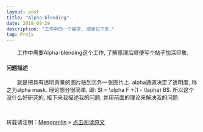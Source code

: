 ```yaml
---
layout: post
title: "Alpha-blending"
date: 2018-08-29 
description: "工作中的一个需求, 顺便记下来."
tag: Projs
---
```


&emsp;&emsp;工作中需要Alpha-blending这个工作, 了解原理后顺便写个帖子加深印象. 

#### 问题描述

&emsp;&emsp;就是把具有透明背景的图片贴到另外一张图片上. alpha通道决定了透明度, 称之为alpha mask. 理论部分很简单, 即: $I = \alpha F +(1 - \lapha) B$. 所以这个没什么好研究的, 接下来我描述我的问题, 并用前面的理论来解决我的问题.


<br>

转载请注明：[Mengranlin](https://lmrshare.github.io) » [点击阅读原文](https://lmrshare.github.io/2018/06/today/) 
